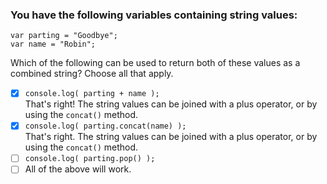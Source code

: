 ### You have the following variables containing string values:

```
var parting = "Goodbye";
var name = "Robin";
```

Which of the following can be used to return both of these values as a combined string? Choose all that apply.

- [x] `console.log( parting + name );` <br>
      That's right! The string values can be joined with a plus operator, or by using the `concat()` method.
- [x] `console.log( parting.concat(name) );` <br>
      That's right. The string values can be joined with a plus operator, or by using the `concat()` method.
- [ ] `console.log( parting.pop() );`
- [ ] All of the above will work.
